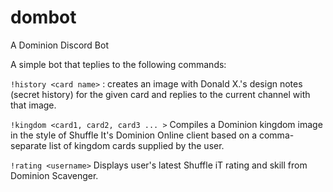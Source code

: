 # dombot
A Dominion Discord Bot

A simple bot that teplies to the following commands:

```!history <card name>``` : creates an image with Donald X.'s design notes (secret history) for the given card and replies to the current channel with that image. 

```!kingdom <card1, card2, card3 ... >``` Compiles a Dominion kingdom image in the style of Shuffle It's Dominion Online client based on a comma-separate list of kingdom cards supplied by the user. 

```!rating <username>``` Displays user's latest Shuffle iT rating and skill from Dominion Scavenger.
